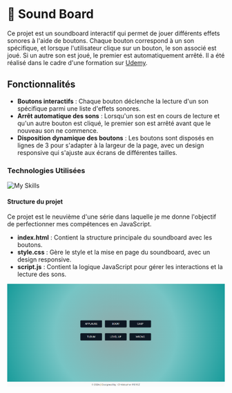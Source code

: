 # :flower_playing_cards: Sound Board

Ce projet est un soundboard interactif qui permet de jouer différents effets sonores à l'aide de boutons. Chaque bouton correspond à un son spécifique, et lorsque l'utilisateur clique sur un bouton, le son associé est joué. Si un autre son est joué, le premier est automatiquement arrêté.
Il a été réalisé dans le cadre d'une formation sur [Udemy](https://www.udemy.com/course/50-projects-50-days/).

## Fonctionnalités

- **Boutons interactifs** : Chaque bouton déclenche la lecture d'un son spécifique parmi une liste d'effets sonores.
- **Arrêt automatique des sons** : Lorsqu'un son est en cours de lecture et qu'un autre bouton est cliqué, le premier son est arrêté avant que le nouveau son ne commence.
- **Disposition dynamique des boutons** : Les boutons sont disposés en lignes de 3 pour s'adapter à la largeur de la page, avec un design responsive qui s'ajuste aux écrans de différentes tailles.

### Technologies Utilisées

![My Skills](https://skillicons.dev/icons?i=html,css,js)

#### Structure du projet

Ce projet est le neuvième d'une série dans laquelle je me donne l'objectif de perfectionner mes compétences en JavaScript.

- **index.html** : Contient la structure principale du soundboard avec les boutons.
- **style.css** : Gère le style et la mise en page du soundboard, avec un design responsive.
- **script.js** : Contient la logique JavaScript pour gérer les interactions et la lecture des sons.

![Scren1](Capture.png)
